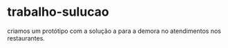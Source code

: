 # trabalho-sulucao
criamos um protótipo com a solução a para a demora no atendimentos nos restaurantes.
